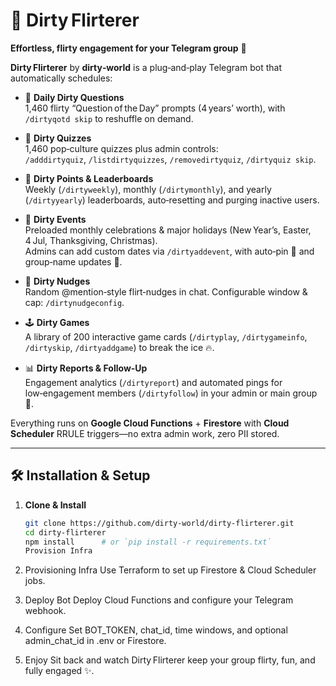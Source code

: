 # 🚀 Dirty Flirterer

**Effortless, flirty engagement for your Telegram group** 💖

**Dirty Flirterer** by **dirty‑world** is a plug‑and‑play Telegram bot that automatically schedules:

- 💌 **Daily Dirty Questions**  
  1,460 flirty “Question of the Day” prompts (4 years’ worth), with `/dirtyqotd skip` to reshuffle on demand.

- 🎲 **Dirty Quizzes**  
  1,460 pop‑culture quizzes plus admin controls:  
  `/adddirtyquiz`, `/listdirtyquizzes`, `/removedirtyquiz`, `/dirtyquiz skip`.

- 🏅 **Dirty Points & Leaderboards**  
  Weekly (`/dirtyweekly`), monthly (`/dirtymonthly`), and yearly (`/dirtyyearly`) leaderboards, auto‑resetting and purging inactive users.  

- 🎉 **Dirty Events**  
  Preloaded monthly celebrations & major holidays (New Year’s, Easter, 4 Jul, Thanksgiving, Christmas).  
  Admins can add custom dates via `/dirtyaddevent`, with auto‑pin 🎯 and group‑name updates 🔖.

- 💬 **Dirty Nudges**  
  Random @mention‑style flirt‑nudges in chat. Configurable window & cap: `/dirtynudgeconfig`.  

- 🕹️ **Dirty Games**  
  A library of 200 interactive game cards (`/dirtyplay`, `/dirtygameinfo`, `/dirtyskip`, `/dirtyaddgame`) to break the ice 🔥.

- 📊 **Dirty Reports & Follow‑Up**  
  Engagement analytics (`/dirtyreport`) and automated pings for low‑engagement members (`/dirtyfollow`) in your admin or main group 🚀.

Everything runs on **Google Cloud Functions** + **Firestore** with **Cloud Scheduler** RRULE triggers—no extra admin work, zero PII stored.  

---

## 🛠️ Installation & Setup

1. **Clone & Install**  
   ```bash
   git clone https://github.com/dirty-world/dirty-flirterer.git
   cd dirty-flirterer
   npm install      # or `pip install -r requirements.txt`
   Provision Infra
2. Provisioning Infra
   Use Terraform to set up Firestore & Cloud Scheduler jobs.

3. Deploy Bot
Deploy Cloud Functions and configure your Telegram webhook.

4. Configure
Set BOT_TOKEN, chat_id, time windows, and optional admin_chat_id in .env or Firestore.

5. Enjoy
Sit back and watch Dirty Flirterer keep your group flirty, fun, and fully engaged ✨.
